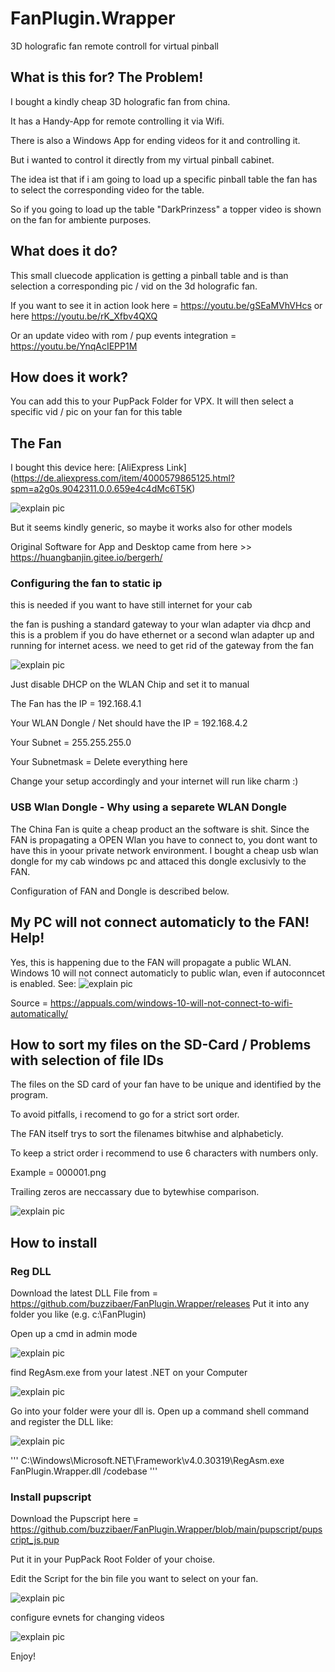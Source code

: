 # FanPlugin.Wrapper
3D holografic fan remote controll for virtual pinball

## What is this for? The Problem!
I bought a kindly cheap 3D holografic fan from china.

It has a Handy-App for remote controlling it via Wifi.

There is also a Windows App for ending videos for it and controlling it.

But i wanted to control it directly from my virtual pinball cabinet.

The idea ist that if i am going to load up a specific pinball table the fan has to select the corresponding video for the table.

So if you going to load up the table "DarkPrinzess" a topper video is shown on the fan for ambiente purposes.


## What does it do?
This small cluecode application is getting a pinball table and is than selection a corresponding pic / vid on the 3d holografic fan.

If you want to see it in action look here = https://youtu.be/gSEaMVhVHcs or here https://youtu.be/rK_Xfbv4QXQ
  
Or an update video with rom / pup events integration = https://youtu.be/YnqAcIEPP1M
  
## How does it work?
You can add this to your PupPack Folder for VPX.
It will then select a specific vid / pic on your fan for this table

## The Fan
I bought this device here: [AliExpress Link] (https://de.aliexpress.com/item/4000579865125.html?spm=a2g0s.9042311.0.0.659e4c4dMc6T5K)

![explain pic](https://github.com/buzzibaer/FanPlugin.Wrapper/blob/main/docmedia/install5.png)

But it seems kindly generic, so maybe it works also for other models

Original Software for App and Desktop came from here >> https://huangbanjin.gitee.io/bergerh/

### Configuring the fan to static ip
this is needed if you want to have still internet for your cab

the fan is pushing a standard gateway to your wlan adapter via dhcp and this is a problem if you do have ethernet or a second wlan adapter up and running for internet acess.
we need to get rid of the gateway from the fan

![explain pic](https://github.com/buzzibaer/FanPlugin.Wrapper/blob/main/docmedia/install3.png)

Just disable DHCP on the WLAN Chip and set it to manual

The Fan has the IP = 192.168.4.1

Your WLAN Dongle / Net should have the IP = 192.168.4.2

Your Subnet = 255.255.255.0

Your Subnetmask = <EMPTY> Delete everything here

Change your setup accordingly and your internet will run like charm :)

### USB Wlan Dongle - Why using a separete WLAN Dongle

The China Fan is quite a cheap product an the software is shit.
Since the FAN is propagating a OPEN Wlan you have to connect to, you dont want to have this in yoour private network environment.
I bought a cheap usb wlan dongle for my cab windows pc and attaced this dongle exclusivly to the FAN.

Configuration of FAN and Dongle is described below.


## My PC will not connect automaticly to the FAN! Help!
Yes, this is happening due to the FAN will propagate a public WLAN.
Windows 10 will not connect automaticly to public wlan, even if autoconncet is enabled.
See:
![explain pic](https://github.com/buzzibaer/FanPlugin.Wrapper/blob/main/docmedia/install4.png)
  
Source = https://appuals.com/windows-10-will-not-connect-to-wifi-automatically/

## How to sort my files on the SD-Card / Problems with selection of file IDs

  The files on the SD card of your fan have to be unique and identified by the program.
  
  To avoid pitfalls, i recomend to go for a strict sort order.
  
  The FAN itself trys to sort the filenames bitwhise and alphabeticly.
  
  To keep a strict order i recommend to use 6 characters with numbers only.
  
  Example = 000001.png
  
  Trailing zeros are neccassary due to bytewhise comparison.
  
![explain pic](https://github.com/buzzibaer/FanPlugin.Wrapper/blob/main/docmedia/install11.png)
  
## How to install

### Reg DLL
Download the latest DLL File from = https://github.com/buzzibaer/FanPlugin.Wrapper/releases
Put it into any folder you like (e.g. c:\FanPlugin\)

Open up a cmd in admin mode

![explain pic](https://github.com/buzzibaer/FanPlugin.Wrapper/blob/main/docmedia/install6.png)

find RegAsm.exe from your latest .NET on your Computer

![explain pic](https://github.com/buzzibaer/FanPlugin.Wrapper/blob/main/docmedia/install7.png)


Go into your folder were your dll is.
Open up a command shell command and register the DLL like:

![explain pic](https://github.com/buzzibaer/FanPlugin.Wrapper/blob/main/docmedia/install8.png)

'''
C:\Windows\Microsoft.NET\Framework\v4.0.30319\RegAsm.exe FanPlugin.Wrapper.dll /codebase
'''

### Install pupscript
Download the Pupscript here = https://github.com/buzzibaer/FanPlugin.Wrapper/blob/main/pupscript/pupscript_js.pup

Put it in your PupPack Root Folder of your choise.

Edit the Script for the bin file you want to select on your fan.

![explain pic](https://github.com/buzzibaer/FanPlugin.Wrapper/blob/main/docmedia/install9.png)

configure evnets for changing videos  
  
![explain pic](https://github.com/buzzibaer/FanPlugin.Wrapper/blob/main/docmedia/install10.png)

Enjoy!
